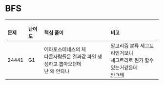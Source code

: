 # BFS
* * *
<table>
<thead>
<tr>
<td>
<strong>
문제
</strong>
</td>
<td>
<strong>
난이도
</strong>
</td>
<td>
<strong>
핵심 풀이
</strong>
</td>
<td>
<strong>
비고
</strong>
</td>
</tr>
</thead>
<tbody>
<tr>
<td>
24441
</td>
<td>
G1
</td>
<td>
에라토스테네스의 체<br />
다른사람들은 결과값 파일 생성하고 뽑아오던데<br />
난 왜 안되냐
</td>
<td>
알고리즘 분류 세그트리인거보니<br />
세그트리로 뭔가 할수있는거같은데<br />
<a href="https://measurezero.tistory.com/475">안ㅋ돼</a>
</td>
</tr>
</tbody>
</table>